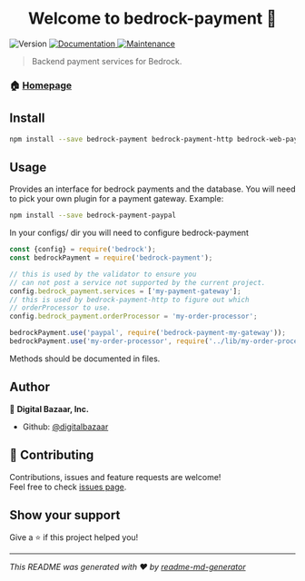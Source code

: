 <h1 align="center">Welcome to bedrock-payment 👋</h1>
<p>
  <img alt="Version" src="https://img.shields.io/badge/version-0.0.1-blue.svg?cacheSeconds=2592000" />
  <a href="https://github.com/digitalbazaar/bedrock-payment#readme">
    <img alt="Documentation" src="https://img.shields.io/badge/documentation-yes-brightgreen.svg" target="_blank" />
  </a>
  <a href="https://github.com/digitalbazaar/bedrock-payment/graphs/commit-activity">
    <img alt="Maintenance" src="https://img.shields.io/badge/Maintained%3F-yes-green.svg" target="_blank" />
  </a>
</p>

> Backend payment services for Bedrock.

### 🏠 [Homepage](https://github.com/digitalbazaar/bedrock-payment#readme)

## Install

```sh
npm install --save bedrock-payment bedrock-payment-http bedrock-web-payment
```

## Usage

Provides an interface for bedrock payments and the database.
You will need to pick your own plugin for a payment gateway.
Example:

```sh
npm install --save bedrock-payment-paypal
```

In your configs/ dir you will need to configure bedrock-payment
```js
const {config} = require('bedrock');
const bedrockPayment = require('bedrock-payment');

// this is used by the validator to ensure you
// can not post a service not supported by the current project.
config.bedrock_payment.services = ['my-payment-gateway'];
// this is used by bedrock-payment-http to figure out which
// orderProcessor to use.
config.bedrock_payment.orderProcessor = 'my-order-processor';

bedrockPayment.use('paypal', require('bedrock-payment-my-gateway'));
bedrockPayment.use('my-order-processor', require('../lib/my-order-processor.js'));

```

Methods should be documented in files.

## Author

👤 **Digital Bazaar, Inc.**

* Github: [@digitalbazaar](https://github.com/digitalbazaar)

## 🤝 Contributing

Contributions, issues and feature requests are welcome!<br />Feel free to check [issues page](https://github.com/digitalbazaar/bedrock-payment/issues).

## Show your support

Give a ⭐️ if this project helped you!

***
_This README was generated with ❤️ by [readme-md-generator](https://github.com/kefranabg/readme-md-generator)_
